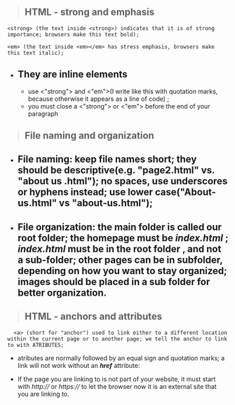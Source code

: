 > ## HTML - strong and emphasis

```
<strong> (the text inside <strong>) indicates that it is of strong importance; browsers make this text bold);
```

```
<em> (the text inside <em></em> has stress emphasis, browsers make this text italic);
```

- ## They are inline elements

  - use <"strong"> and <"em">(I write like this with quotation marks, because otherwise it appears as a line of code) ;
  - you must close a <"strong"> or <"em"> before the end of your paragraph

> ## File naming and organization

- ## File naming: keep file names short; they should be descriptive(e.g. "page2.html" vs. "about us .html"); no spaces, use underscores or hyphens instead; use lower case("About-us.html" vs "about-us.html");
- ## File organization: the main folder is called our **root folder**; the homepage **must be _index.html_** ; **_index.html_** must be in the root folder , and not a sub-folder; other pages can be in subfolder, depending on how you want to stay organized; images should be placed in a sub folder for better organization.

> ## HTML - anchors and attributes

```
  <a> (short for "anchor") used to link either to a different location within the current page or to another page; we tell the anchor to link to with ATRIBUTES;
```

- atributes are normally followed by an equal sign and quotation marks; a link will not work without an **_href_** attribute:

- If the page you are linking to is not part of your website, it must start with _http://_ or _https://_ to let the browser now it is an external site that you are linking to.
